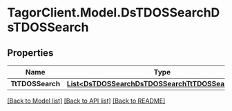 # TagorClient.Model.DsTDOSSearchDsTDOSSearch

## Properties

Name | Type | Description | Notes
------------ | ------------- | ------------- | -------------
**TtTDOSSearch** | [**List&lt;DsTDOSSearchDsTDOSSearchTtTDOSSearchInner&gt;**](DsTDOSSearchDsTDOSSearchTtTDOSSearchInner.md) |  | [optional] 

[[Back to Model list]](../README.md#documentation-for-models) [[Back to API list]](../README.md#documentation-for-api-endpoints) [[Back to README]](../README.md)

